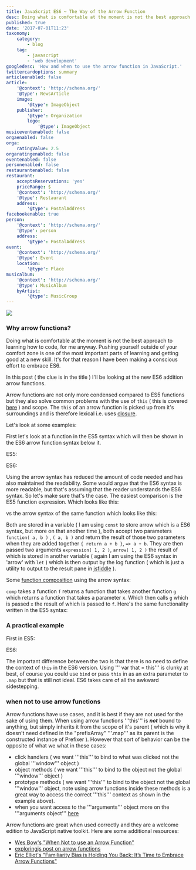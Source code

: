 ```yaml
---
title: JavaScript ES6 ~ The Way of the Arrow Function
desc: Doing what is comfortable at the moment is not the best approach to learning how to code, for me anyway. Pushing yourself outside of your comfort zone is one of the most important parts of learning and getting good at a new skill. It's for that reason I have been making a conscious effort to embrace ES6. 
published: true
date: '2017-07-01T11:23'
taxonomy:
    category:
        - blog
    tag:
        - javascript
        - 'web development'
googledesc: 'How and when to use the arrow function in JavaScript.'
twittercardoptions: summary
articleenabled: false
article:
    '@context': 'http://schema.org/'
    '@type': NewsArticle
    image:
        '@type': ImageObject
    publisher:
        '@type': Organization
        logo:
            '@type': ImageObject
musiceventenabled: false
orgaenabled: false
orga:
    ratingValue: 2.5
orgaratingenabled: false
eventenabled: false
personenabled: false
restaurantenabled: false
restaurant:
    acceptsReservations: 'yes'
    priceRange: $
    '@context': 'http://schema.org/'
    '@type': Restaurant
    address:
        '@type': PostalAddress
facebookenable: true
person:
    '@context': 'http://schema.org/'
    '@type': person
    address:
        '@type': PostalAddress
event:
    '@context': 'http://schema.org/'
    '@type': Event
    location:
        '@type': Place
musicalbum:
    '@context': 'http://schema.org/'
    '@type': MusicAlbum
    byArtist:
        '@type': MusicGroup
---
```


![](./images/arrow.png?cropResize=300,300)  
 
### Why arrow functions? 
 
Doing what is comfortable at the moment is not the best approach to learning how to code, for me anyway. Pushing yourself outside of your comfort zone is one of the most important parts of learning and getting good at a new skill. It's for that reason I have been making a conscious effort to embrace ES6. 

In this post ( the clue is in the title ) I'll be looking at the new ES6 addition arrow functions.

Arrow functions are not only more condensed compared to ES5 functions but they also solve common problems with the use of ```this``` ( this is covered [here](http://adamharpur.com/blog/javascript-101-this) ) and scope. The ```this``` of an arrow function is picked up from it's surroundings and is therefore lexical i.e. uses [closure](http://adamharpur.com/blog/javascript-101-closure). 
 
Let's look at some examples: 
 
First let's look at a function in the ES5 syntax which will then be shown in the ES6 arrow function syntax below it. 
 
ES5: 
<script async src="//jsfiddle.net/harps116/pcv6fupy/3/embed/"></script> 
 
ES6: 
<script async src="//jsfiddle.net/harps116/h7nbh0m7/3/embed/"></script> 
 
Using the arrow syntax has reduced the amount of code needed and has also maintained the readability. Some would argue that the ES6 syntax is more readable, but that's assuming that the reader understands the ES6 syntax. So let's make sure that's the case. The easiest comparison is the ES5 function expression. Which looks like this: 
<script async src="//jsfiddle.net/harps116/skwLm15g/embed/"></script> 
 
vs the arrow syntax of the same function which looks like this: 
<script async src="//jsfiddle.net/harps116/e7twuh1r/embed/"></script> 
 
Both are stored in a variable ( I am using ```const``` to store arrow which is a ES6 syntax, but more on that another time ), both accept two parameters ```function( a, b )``` , ```( a, b )``` and return the result of those two parameters when they are added together ```{ return a + b }```, ``` => a + b ```. They are then passed two arguments ```expression( 1, 2 )```, ```arrow( 1, 2 )``` the result of which is stored in another variable ( again I am using the ES6 syntax in 'arrow' with ```let``` ) which is then output by the log function ( which is just a utility to output to the result pane in [jsfiddle](https://jsfiddle.net/) ). 
 
Some [function composition](http://adamharpur.com/blog/javascript-beyond-the-basics-function-composition) using the arrow syntax: 
<script async src="//jsfiddle.net/harps116/5tx1o893/2/embed/"></script> 
 
```comp``` takes a function ```f``` returns a function that takes another function ```g``` which returns a function that takes a parameter x. Which then calls ```g``` which is passed ```x``` the result of which is passed to ```f```. Here's the same functionality written in the ES5 syntax: 
<script async src="//jsfiddle.net/harps116/5tx1o893/4/embed/"></script> 
 
### A practical example 
 
First in ES5: 
<script async src="//jsfiddle.net/harps116/p7jwd9nc/1/embed/"></script> 
 
ES6: 
<script async src="//jsfiddle.net/harps116/raf24tjy/embed/"></script> 
 
The important difference between the two is that there is no need to define the context of ```this``` in the ES6 version. Using ''' var that = this'''  is clunky at best, of course you could use ```bind``` or pass ```this``` in as an extra parameter to ```.map``` but that is still not ideal. ES6 takes care of all the awkward sidestepping. 
 
### when not to use arrow functions 
 
Arrow functions have use cases, and it is best if they are not used for the sake of using them. When using arrow functions '''this''' is ___not___ bound to anything, but simply inherits it from the scope of it's parent ( which is why it doesn't need defined in the "prefixArray" '''.map''' as its parent is the constructed instance of Prefixer ). However that sort of behavior can be the opposite of what we what in these cases: 
 
* click handlers ( we want '''this''' to bind to what was clicked not the global '''window''' object ) 
* object methods ( we want '''this''' to bind to the object not the global '''window''' object ) 
* prototype methods ( we want '''this''' to bind to the object not the global '''window''' object, note using arrow functions inside these methods is a great way to access the correct '''this''' context as shown in the example above). 
* when you want access to the '''arguments''' object more on the '''arguments object''' [here](http://adamharpur.com/blog/javascript-101-funky-functions-part-2)
 
Arrow functions are great when used correctly and they are a welcome edition to JavaScript native toolkit. Here are some additional resources:  
* [Wes Bow's "When Not to use an Arrow Function"](http://wesbos.com/arrow-function-no-no/) 
* [exploringjs post on arrow functions](http://exploringjs.com/es6/ch_arrow-functions.html) 
* [Eric Elliot's "Familiarity Bias is Holding You Back: It’s Time to Embrace Arrow Functions"](https://medium.com/javascript-scene/familiarity-bias-is-holding-you-back-its-time-to-embrace-arrow-functions-3d37e1a9bb75)
 
